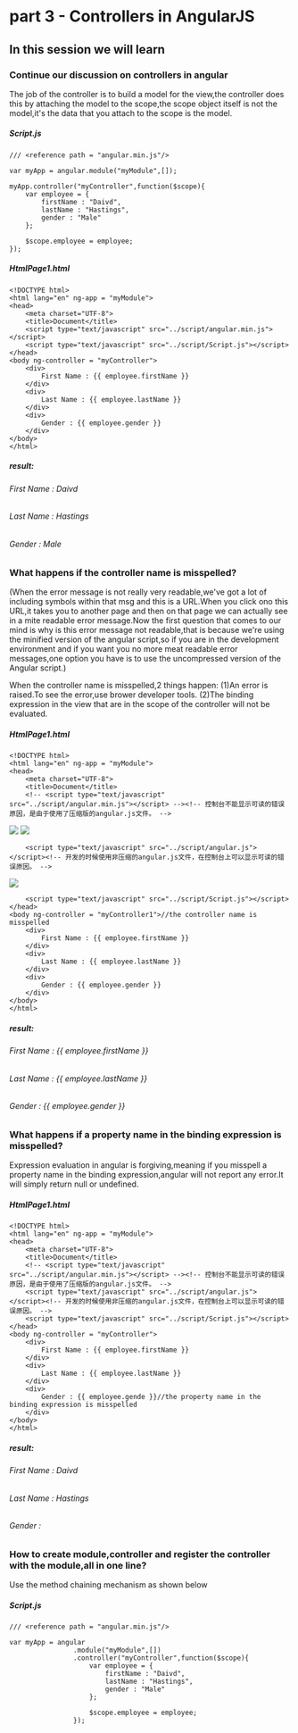 # part 3 - Controllers in AngularJS

## In this session we will learn

### Continue our discussion on controllers in angular
    
The job of the controller is to build a model for the view,the controller does this by attaching the model to the scope,the scope object itself is not the model,it's the data that you attach to the scope is the model.

#####    Script.js
    /// <reference path = "angular.min.js"/>

    var myApp = angular.module("myModule",[]);

    myApp.controller("myController",function($scope){
        var employee = {
            firstName : "Daivd",
            lastName : "Hastings",
            gender : "Male"
        };

        $scope.employee = employee;
    });

#####   HtmlPage1.html
    <!DOCTYPE html>
    <html lang="en" ng-app = "myModule">
    <head>
        <meta charset="UTF-8">
        <title>Document</title>
        <script type="text/javascript" src="../script/angular.min.js"></script>
        <script type="text/javascript" src="../script/Script.js"></script>
    </head>
    <body ng-controller = "myController">
        <div>
            First Name : {{ employee.firstName }}
        </div>
        <div>
            Last Name : {{ employee.lastName }}
        </div>
        <div>
            Gender : {{ employee.gender }}
        </div>
    </body>
    </html>

#####   result: 
######        First Name : Daivd
######        Last Name : Hastings
######        Gender : Male

### What happens if the controller name is misspelled?
(When the error message is not really very readable,we've got a lot of including symbols within that msg and this is a URL.When you click ono this URL,it takes you to another page and then on that page we can actually see in a mite readable error message.Now the first question that comes to our mind is why is this error message not readable,that is because we're using the minified version of the angular script,so if you are in the development environment and if you want you no more meat readable error messages,one option you have is to use the uncompressed version of the Angular script.)

When the controller name is misspelled,2 things happen:
(1)An error is raised.To see the error,use brower developer tools.
(2)The binding expression in the view that are in the scope of the controller will not be evaluated.

#####   HtmlPage1.html
    <!DOCTYPE html>
    <html lang="en" ng-app = "myModule">
    <head>
        <meta charset="UTF-8">
        <title>Document</title>
        <!-- <script type="text/javascript" src="../script/angular.min.js"></script> --><!-- 控制台不能显示可读的错误原因，是由于使用了压缩版的angular.js文件。 -->

![](../img/compressedVersion.png)
![](../img/LinkError.png)

        <script type="text/javascript" src="../script/angular.js"></script><!-- 开发的时候使用非压缩的angular.js文件，在控制台上可以显示可读的错误原因。 -->

![](../img/UncompressedVersion.png)

        <script type="text/javascript" src="../script/Script.js"></script>
    </head>
    <body ng-controller = "myController1">//the controller name is misspelled
        <div>
            First Name : {{ employee.firstName }}
        </div>
        <div>
            Last Name : {{ employee.lastName }}
        </div>
        <div>
            Gender : {{ employee.gender }}
        </div>
    </body>
    </html>

#####   result: 
######        First Name : {{ employee.firstName }}
######        Last Name : {{ employee.lastName }}
######        Gender : {{ employee.gender }}

### What happens if a property name in the binding expression is misspelled?

Expression evaluation in angular is forgiving,meaning if you misspell a property name in the binding expression,angular will not report any error.It will simply return null or undefined.

#####   HtmlPage1.html
    <!DOCTYPE html>
    <html lang="en" ng-app = "myModule">
    <head>
        <meta charset="UTF-8">
        <title>Document</title>
        <!-- <script type="text/javascript" src="../script/angular.min.js"></script> --><!-- 控制台不能显示可读的错误原因，是由于使用了压缩版的angular.js文件。 -->
        <script type="text/javascript" src="../script/angular.js"></script><!-- 开发的时候使用非压缩的angular.js文件，在控制台上可以显示可读的错误原因。 -->
        <script type="text/javascript" src="../script/Script.js"></script>
    </head>
    <body ng-controller = "myController">
        <div>
            First Name : {{ employee.firstName }}
        </div>
        <div>
            Last Name : {{ employee.lastName }}
        </div>
        <div>
            Gender : {{ employee.gende }}//the property name in the binding expression is misspelled
        </div>
    </body>
    </html>

#####   result: 
######        First Name : Daivd
######        Last Name : Hastings
######        Gender : 

### How to create module,controller and register the controller with the module,all in one line?

Use the method chaining mechanism as shown below

#####    Script.js
    /// <reference path = "angular.min.js"/>

    var myApp = angular
                    .module("myModule",[])
                    .controller("myController",function($scope){
                        var employee = {
                            firstName : "Daivd",
                            lastName : "Hastings",
                            gender : "Male"
                        };

                        $scope.employee = employee;
                    });